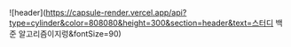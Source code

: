 ![header](https://capsule-render.vercel.app/api?type=cylinder&color=808080&height=300&section=header&text=스터디 백준 알고리즘이지렁&fontSize=90)
